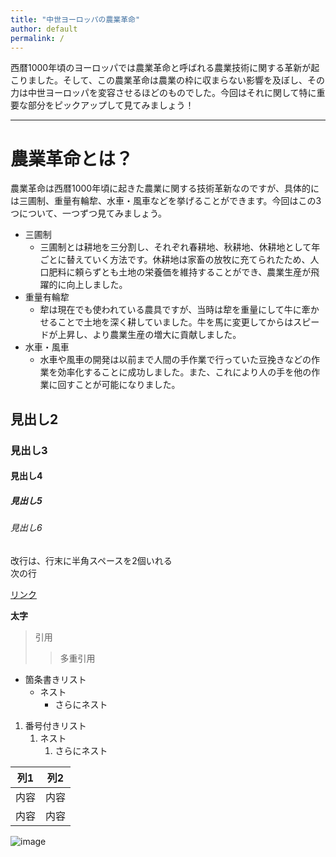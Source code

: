 ```yaml
---
title: "中世ヨーロッパの農業革命"
author: default
permalink: /
---
```

西暦1000年頃のヨーロッパでは農業革命と呼ばれる農業技術に関する革新が起こりました。そして、この農業革命は農業の枠に収まらない影響を及ぼし、その力は中世ヨーロッパを変容させるほどのものでした。今回はそれに関して特に重要な部分をピックアップして見てみましょう！


---



# 農業革命とは？
農業革命は西暦1000年頃に起きた農業に関する技術革新なのですが、具体的には三圃制、重量有輪犂、水車・風車などを挙げることができます。今回はこの3つについて、一つずつ見てみましょう。
-  三圃制
   -  三圃制とは耕地を三分割し、それぞれ春耕地、秋耕地、休耕地として年ごとに替えていく方法です。休耕地は家畜の放牧に充てられたため、人口肥料に頼らずとも土地の栄養価を維持することができ、農業生産が飛躍的に向上しました。
-  重量有輪犂
   -  犂は現在でも使われている農具ですが、当時は犂を重量にして牛に牽かせることで土地を深く耕していました。牛を馬に変更してからはスピードが上昇し、より農業生産の増大に貢献しました。
-  水車・風車
   -  水車や風車の開発は以前まで人間の手作業で行っていた豆挽きなどの作業を効率化することに成功しました。また、これにより人の手を他の作業に回すことが可能になりました。   

## 見出し2
### 見出し3
#### 見出し4
##### 見出し5
###### 見出し6

改行は、行末に半角スペースを2個いれる  
次の行

[リンク](https://www.google.co.jp/)

**太字**

> 引用
>> 多重引用


- 箇条書きリスト
  - ネスト
    - さらにネスト


1. 番号付きリスト
   1. ネスト
      1. さらにネスト

  
| 列1  | 列2  |
|-----|-----|
| 内容  | 内容  |
| 内容  | 内容  |

![image](/220422_GitHubPages/assets/images/logo-150.png)
